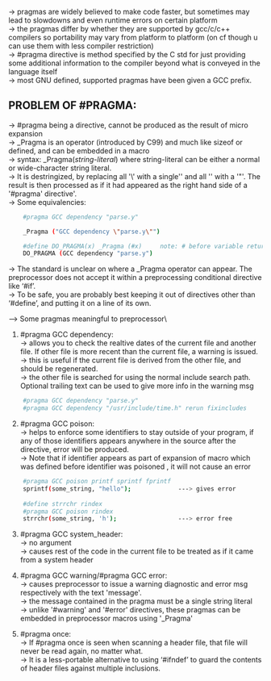 

-> pragmas are widely believed to make code faster, but sometimes may lead to slowdowns and even runtime errors on certain platform\
-> the pragmas differ by whether they are supported by gcc/c/c++ compilers so portability may vary from platform to platform (on cf though u can use them with less compiler restriction)\
-> #pragma directive is method specified by the C std for just providing some additional information to the compiler beyond what is conveyed in the language itself\
-> most GNU defined, supported pragmas have been given a GCC prefix. 

**PROBLEM OF #PRAGMA:**
--
-> #pragma being a directive, cannot be produced as the result of micro expansion\
-> _Pragma is an operator (introduced by C99) and much like sizeof or defined, and can be embedded in a macro\
-> syntax: _Pragma(*string-literal*) where string-literal can be either a normal or wide-character string literal.\
-> It is destringized, by replacing all '\\' with a single'\' and all '\' with a '"'. The result is then processed as if it had appeared as the right hand side of a '#pragma' directive'.\
-> Some equivalencies:
```sh
    #pragma GCC dependency "parse.y"

    _Pragma ("GCC dependency \"parse.y\"")

    #define DO_PRAGMA(x) _Pragma (#x)     note: # before variable returns name provided to variable
    DO_PRAGMA (GCC dependency "parse.y")
```
-> The standard is unclear on where a _Pragma operator can appear. The preprocessor does not accept it within a preprocessing conditional directive like ‘#if’. \
-> To be safe, you are probably best keeping it out of directives other than ‘#define’, and putting it on a line of its own.

--> Some pragmas meaningful to preprocessor\

1. #pragma GCC dependency:\
-> allows you to check the realtive dates of the current file and another file. If other file is more recent than the current file, a warning is issued.\
-> this is useful if the current file is derived from the other file, and should be regenerated.\
-> the other file is searched for using the normal include search path. Optional trailing text can be used to give more info in the warning msg
```sh
    #pragma GCC dependency "parse.y"
    #pragma GCC dependency "/usr/include/time.h" rerun fixincludes
```
2. #pragma GCC poison:\
-> helps to enforce some identifiers to stay outside of your program, if any of those identifiers appears anywhere in the source after the directive, error will be produced.\
-> Note that if identifier appears as part of expansion of macro which was defined before identifier was poisoned , it will not cause an error
```sh
    #pragma GCC poison printf sprintf fprintf
    sprintf(some_string, "hello");             ---> gives error
    
    #define strrchr rindex
    #pragma GCC poison rindex
    strrchr(some_string, 'h');                 ---> error free
```

3. #pragma GCC system_header:\
-> no argument\
-> causes rest of the code in the current file to be treated as if it came from a system header

4. #pragma GCC warning/#pragma GCC error:\
-> causes preprocessor to issue a warning diagnostic and error msg respectively with the text 'message'. \
-> the message contained in the pragma must be a single string literal\
-> unlike '#warning' and '#error' directives, these pragmas can be embedded in preprocessor macros using '_Pragma'

5. #pragma once:\
-> If #pragma once is seen when scanning a header file, that file will never be read again, no matter what.\
-> It is a less-portable alternative to using ‘#ifndef’ to guard the contents of header files against multiple inclusions.


